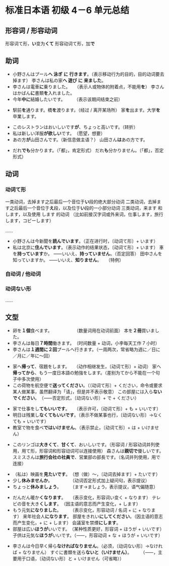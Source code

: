 # 标准日本语 初级 4－6 单元总结

<link href="/notes/static/jp.css" rel="stylesheet">

<!-- 19 finished -->

## 形容词 / 形容动词

形容词<span class="jp">て</span>形，<b class="jp">い</b>变为<b class="jp">くて</b>
形容动词<span class="jp">て</span>形，加<b class="jp">で</b>

## 助词

- <span class="jp">小野さんはプール<b>へ 泳ぎ</b> <b class="green">に</b> <b>行きます</b>。</span>（表示移动行为的目的，目的动词要去掉<span class="jp">ます</span>）
  <span class="jp">李さんは私の家<b>へ 遊び</b> <b class="green">に</b> <b>来ました</b>。</span>
- <span class="jp">李さんは電車<b class="green">に</b>乗りました。</span>　　（表示人或物体的附着点，不能用<b class="jp">を</b>）
  <span class="jp">李さんはかばん<b class="green">に</b>書類<b>を</b>入れました。</span>
- <span class="jp">今年<b>中</b><b class="green">に</b>結婚したいです。</span>　　　（表示该期间结束之前）

<!--  -->

- <span class="jp">駅前<b class="green">を</b>通ります。橋<b class="green">を</b>渡ります。</span>（经过 / 离开某场所）
  <span class="jp">家<b class="green">を</b>出ます。大学<b class="green">を</b>卒業します。</span>

<!--  -->

- <span class="jp">このレストランはおいしいです<b class="green">が</b>、ちょっと高いです。</span>（转折）
- <span class="jp">私は新しい洋服<b class="green">が</b><b>欲しい</b>です。</span>　（愿望，想要）
- <span class="jp">あの方<b class="green">が</b>山田さんです。</span>（新信息做主语？）
  <span class="jp">山田さん<b>は</b>あの方です。</span>

<!--  -->

- <span class="jp">だれ<b class="green">でも</b>分かります。</span>（「都」，肯定形式）
  <span class="jp">だれ<b class="green">も</b>分かりません。</span>（「都」，否定形式）

## 动词

### 动词<span class="jp">て</span>形

<!-- TODO 专业的语法是什么 -->

一类动词，去掉<span class="jp">ます</span>之后最后一个音位于<b class="jp">い</b>段的绝大部分动词
二类动词，去掉<span class="jp">ます</span>之后最后一个音位于<b class="jp">え</b>段，以及位于<b class="jp">い</b>段的一小部分动词
三类动词，<span class="jp">来ます</span> 和 <span class="jp">します</span>，以及使用 <span class="jp">します</span> 的动词
（比如前接汉字词或外来词，<span class="jp">仕事します</span>，<span class="jp">旅行します</span>，<span class="jp">コピーします</span>）

……

- <span class="jp">小野さんは今新聞を<b>読んでいます</b>。</span>（正在进行时，〔动词<span class="jp">て</span>形〕+ <span class="jp">います</span>）
- <span class="jp">私は北京に<b>住んでいます</b>。</span>（表示动作的结果状态，〔动词<span class="jp">て</span>形〕+ <span class="jp">います</span>）
  <span class="jp">車を<b>持っています</b>か。</span>
  <span class="jp">⸺いいえ、<b>持っていません</b>。</span>（否定回答）
  <span class="jp">田中さんを知っていますか。</span>
  <span class="jp">⸺いいえ、<b>知りません</b>。</span>　　（特例）

### 自动词 / 他动词

### 动词<span class="jp">ない</span>形

……

## 文型

- <span class="jp">卵を<b>１個</b>食べます。</span>　　　　　　（数量词用在动词前面）
  <span class="jp">本を<b>２冊</b>買いました。</span>
- <span class="jp">李さんは毎日<b>７時間</b>働きます。</span>　（时间数量 + 动词，小李每天工作 7 小时）
- <span class="jp">李さんは<b>１週間に２回</b>プールへ行きます。</span>（一周两次，常省略为<span class="jp">週に／日に／月に／年に～回</span>）

<!--  -->

- <span class="jp">家へ<b>帰って</b>、宿題をします。</span>　　（动作相继发生，〔动词<span class="jp">て</span>形〕+ 动词）
  <span class="jp">家へ<b>帰ってから</b>、もう一度日本語の勉強をします。</span>（差别为<span class="jp">てから</span>不能在一个句子中多次使用）
- <span class="jp">この荷物を航空便で<b>送ってください</b>。</span>（〔动词<span class="jp">て</span>形〕+ <span class="jp">ください</span>，命令或要求某人做某事，虽然翻译为「请」，但是并不表示敬意）
  <span class="jp">この部屋には入ら<b>ないでください</b>。</span>　（⸺否定形式，〔动词<span class="jp">ない</span>形〕+ <span class="jp">で</span> + <span class="jp">ください</span>）

<!--  -->

- <span class="jp">家で仕事をし<b>てもいいです</b>。</span>　　（表示许可，〔动词<span class="jp">て</span>形〕+ <span class="jp">も</span> + <span class="jp">いいです</span>）
- <span class="jp">明日は残業し<b>なくてもいいです</b>。</span>（表示不做某事也行，〔动词<span class="jp">ない</span>形〕→<span class="jp">なくても</span> + <span class="jp">いいです</span>）
- <span class="jp">教室で物を食べ<b>ではいけません</b>。</span>（表示禁止，〔动词<span class="jp">て</span>形〕+ <span class="jp">は</span> + <span class="jp">いけません</span>）

<!--  -->

- <span class="jp">このリンゴは<b>大きくて</b>、<b>甘くて</b>、おいしいです。</span>（形容词 / 形容动词并列使用，用<span class="jp">て</span>形，形容词和形容动词可以连接使用）
  <span class="jp">森さんは<b>親切で</b>優しいです。</span>
  <span class="jp">スミスさんは<b>旅行会社の社員で</b>、営業部の部長です。</span>（名词并列使用，用<span class="jp">で</span>连接）

<!--  -->

- <span class="jp">（私は）映画を<b>見たいです</b>。</span>　（想（做）～，〔动词去掉<span class="jp">ます</span>〕+ <span class="jp">たいです</span>）
- <span class="jp">少し<b>休みませんか</b>。</span>　　　　　（动词否定形式加上疑问句，表示提议）
- <span class="jp">ちょっと<b>休みましょう</b>。</span>　　　（<span class="jp">ます</span>→<span class="jp">ましょう</span>，表示提议，语气偏随意）

<!--  -->

- <span class="jp">だんだん暖か<b>くなります</b>。</span>　　（表示变化，形容词<span class="jp">い</span>变<span class="jp">く</span> + <span class="jp">なります</span>）
  <span class="jp">テレビの音を大き<b>くします</b>。</span>　（因主语的意志而产生变化，+ <span class="jp">します</span>）
- <span class="jp">もう元気<b>になりました</b>。</span>　　　（表示变化，形容动词 / 名词 + <span class="jp">に</span> + <span class="jp">なります</span>）
  <span class="jp">来年社会人<b>になります</b>。</span>
  <span class="jp">部屋をきれい<b>にしてください</b>。</span>（因主语的意志而产生变化，+ <span class="jp">に</span> + <span class="jp">します</span>）
  <span class="jp">会議室を禁煙<b>にします</b>。</span>
- <span class="jp">部屋は広い<b>ほうが</b>いいです。</span>　（某种性质更好，形容词 + <span class="jp">ほうが</span> + <span class="jp">いいです</span>）
  <span class="jp">子供は元気な<b>ほうが</b>いいです。</span>（⸺，形容动词 + <span class="jp">な</span> + <span class="jp">ほうが</span> + <span class="jp">いいです</span>）

<!--  -->

- <span class="jp">李さんは今日早く帰ら<b>なければなりません</b>。</span>（必须，〔动词<span class="jp">ない</span>形〕→<span class="jp">なければ</span> + <span class="jp">なりません</span>）
  <span class="jp">すぐに書類を送ら<b>ないと（いけません）</b>。</span>　　　（⸺，主要用于口语，〔动词<span class="jp">ない</span>形〕<span class="jp">と</span> + <span class="jp">いけません</span>（可省略））

